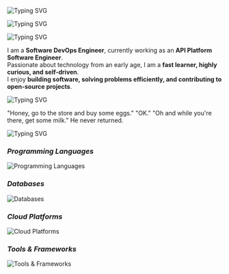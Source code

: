 <!-- Terminal-Style Animated Typing -->
<p align="left">
  <img src="https://readme-typing-svg.demolab.com?font=Ubuntu&size=28&duration=2000&pause=1000&color=4C566A&width=435&lines=$+whoami;Hey%2C+I'm+zvdy&loop=false" alt="Typing SVG" />
</p>
<p align="left">
  <img src="https://readme-typing-svg.herokuapp.com?font=Ubuntu&size=24&duration=4000&pause=1000&color=3B4252&width=435&lines=$+cat+/proc/title;Software+Engineer;Site+Reliability+Engineer;System+Administrator;DevOps+Engineer;Cloud+Engineer&loop=false" alt="Typing SVG" />
</p>


<p align="left">
  <img src="https://readme-typing-svg.demolab.com?font=Ubuntu&size18&repeat=false&duration=4500&pause=1000&color=5E81AC&width=600&lines=$+cat+/home/zvdy/about_me.txt&loop=false" alt="Typing SVG" />
</p>

I am a **Software DevOps Engineer**, currently working as an **API Platform Software Engineer**.  
Passionate about technology from an early age, I am a **fast learner, highly curious, and self-driven**.  
I enjoy **building software, solving problems efficiently, and contributing to open-source projects**.

<p align="left">
  <img src="https://readme-typing-svg.demolab.com?font=Ubuntu&size18&repeat=false&duration=4500&pause=1000&color=5E81AC&width=600&lines=$+cat+/var/log/daily_joke.log&loop=false" alt="Typing SVG" />
</p>

<!-- JOKE-START -->
"Honey, go to the store and buy some eggs."
"OK."
"Oh and while you're there, get some milk."
He never returned.
<!-- JOKE-END -->

<p align="left">
  <img src="https://readme-typing-svg.demolab.com?font=Ubuntu&size18&repeat=false&duration=4500&pause=1000&color=5E81AC&width=600&lines=$+cat+/usr/bin/tech_stack&loop=false" alt="Typing SVG" />
</p>

### _Programming Languages_
<p align="left">
  <img src="https://skillicons.dev/icons?i=python,go,rust,js,ts,html,css" alt="Programming Languages" />
</p>

### _Databases_
<p align="left">
  <img src="https://skillicons.dev/icons?i=mongodb,mysql,postgres,cassandra,sqlite,redis,dynamodb,elasticsearch" alt="Databases" />
</p>

### _Cloud Platforms_
<p align="left">
  <img src="https://skillicons.dev/icons?i=gcp,aws" alt="Cloud Platforms" />
</p>

### _Tools & Frameworks_
<p align="left">
  <img src="https://skillicons.dev/icons?i=githubactions,docker,kubernetes,linux,grafana,nginx,flask,vscode,arch,terraform,ansible,django,fastapi,graphql,prometheus" alt="Tools & Frameworks" />
</p>

